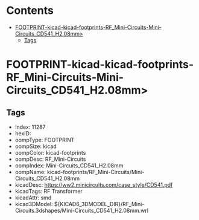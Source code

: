 



Contents
========

* [FOOTPRINT-kicad-kicad-footprints-RF_Mini-Circuits-Mini-Circuits_CD541_H2.08mm>](#footprint-kicad-kicad-footprints-rf_mini-circuits-mini-circuits_cd541_h208mm)
	* [Tags](#tags)

# FOOTPRINT-kicad-kicad-footprints-RF_Mini-Circuits-Mini-Circuits_CD541_H2.08mm>

## Tags

- index: 11287
- hexID: 
- oompType: FOOTPRINT
- oompSize: kicad
- oompColor: kicad-footprints
- oompDesc: RF_Mini-Circuits
- oompIndex: Mini-Circuits_CD541_H2.08mm
- oompName: kicad-footprints/RF_Mini-Circuits/Mini-Circuits_CD541_H2.08mm
- kicadDesc: https://ww2.minicircuits.com/case_style/CD541.pdf
- kicadTags: RF Transformer
- kicadAttr: smd
- kicad3DModel: ${KICAD6_3DMODEL_DIR}/RF_Mini-Circuits.3dshapes/Mini-Circuits_CD541_H2.08mm.wrl
